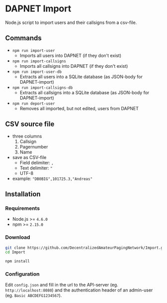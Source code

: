 # DAPNET Import
Node.js script to import users and their callsigns from a csv-file.

## Commands
* `npm run import-user`
	* Imports all users into DAPNET (if they don't exist)
* `npm run import-callsigns`
	* Imports all callsigns into DAPNET (if they don't exist)
* `npm run import-user-db`
	* Extracts all users into a SQLite database (as JSON-body for DAPNET-import)
* `npm run import-callsigns-db`
	* Extracts all callsigns into a SQLite database (as JSON-body for DAPNET-import)
* `npm run deport-user`
	* Removes all imported, but not edited, users from DAPNET

## CSV source file
* three columns
	1. Callsign
	2. Pagernumber
	3. Name
* save as CSV-file
	* Field delimiter: `,`
	* Text delimiter: `"`
	* UTF-8
* example: `"DB0BIG",101725.3,"Andreas"`

## Installation

### Requirements
* Node.js >= `4.6.0`
* npm >= `2.15.0`

### Download
```bash
git clone https://github.com/DecentralizedAmateurPagingNetwork/Import.git
cd Import

npm install
```

### Configuration
Edit `config.json` and fill in the url to the API-server (eg. `http://localhost:8080`) and the authentication header of an admin-user (eg. `Basic ABCDEFG1234567`).
